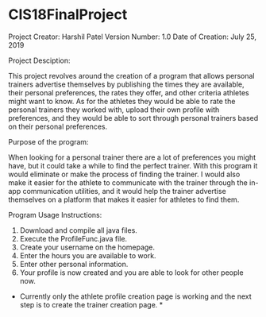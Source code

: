 # CIS18FinalProject

Project Creator: Harshil Patel
Version Number: 1.0
Date of Creation: July 25, 2019

Project Desciption:

This project revolves around the creation of a program that allows personal trainers advertise themselves by publishing the times they are available, their personal preferences, the rates they offer, and other criteria athletes might want to know. As for the athletes they would be able to rate the personal trainers they worked with, upload their own profile with preferences, and they would be able to sort through personal trainers based on their personal preferences.

Purpose of the program:

When looking for a personal trainer there are a lot of preferences you might have, but it could take a while to find the perfect trainer. With this program it would eliminate or make the process of finding the trainer. I would also make it easier for the athlete to communicate with the trainer through the in-app communication utilities, and it would help the trainer advertise themselves on a platform that makes it easier for athletes to find them.

Program Usage Instructions:

1. Download and compile all java files.
2. Execute the ProfileFunc.java file.
3. Create your username on the homepage.
4. Enter the hours you are available to work.
5. Enter other personal information.
6. Your profile is now created and you are able to look for other people now.

* Currently only the athlete profile creation page is working and the next step is to create the trainer creation page. * 
